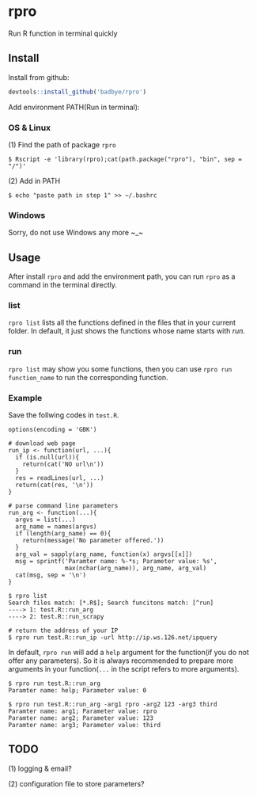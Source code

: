 # rpro
Run R function in terminal quickly


## Install

Install from github:
```R
devtools::install_github('badbye/rpro')
```

Add environment PATH(Run in terminal):

### OS & Linux

(1) Find the path of package `rpro`
```
$ Rscript -e 'library(rpro);cat(path.package("rpro"), "bin", sep = "/")'
```

(2) Add in PATH
```
$ echo "paste path in step 1" >> ~/.bashrc
```

### Windows
Sorry, do not use Windows any more ~_~

## Usage
After install `rpro` and add the environment path, you can run `rpro` as a command in the terminal directly.

### list
`rpro list` lists all the functions defined in the files that in your current folder. In default, it just shows the functions whose name starts with *run*.

### run
`rpro list` may show you some functions, then you can use `rpro run function_name` to run the corresponding function.


### Example

Save the follwing codes in `test.R`.
```
options(encoding = 'GBK')

# download web page
run_ip <- function(url, ...){
  if (is.null(url)){
    return(cat('NO url\n'))
  }
  res = readLines(url, ...)
  return(cat(res, '\n'))
}

# parse command line parameters
run_arg <- function(...){
  argvs = list(...)
  arg_name = names(argvs)
  if (length(arg_name) == 0){
    return(message('No parameter offered.'))
  }
  arg_val = sapply(arg_name, function(x) argvs[[x]])
  msg = sprintf('Paramter name: %-*s; Parameter value: %s',
                max(nchar(arg_name)), arg_name, arg_val)
  cat(msg, sep = '\n')
}
```

```
$ rpro list
Search files match: [*.R$]; Search funcitons match: [^run]
----> 1: test.R::run_arg
----> 2: test.R::run_scrapy

# return the address of your IP
$ rpro run test.R::run_ip -url http://ip.ws.126.net/ipquery  
```

In default, `rpro run` will add a `help` argument for the function(if you do not offer any parameters). So it is always recommended to prepare more arguments in your function(`...` in the script refers to more arguments).

```
$ rpro run test.R::run_arg
Paramter name: help; Parameter value: 0
```

```
$ rpro run test.R::run_arg -arg1 rpro -arg2 123 -arg3 third
Paramter name: arg1; Parameter value: rpro
Paramter name: arg2; Parameter value: 123
Paramter name: arg3; Parameter value: third
```

## TODO
(1) logging & email?

(2) configuration file to store parameters?
